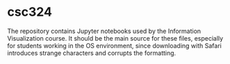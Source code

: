 # csc324
The repository contains Jupyter notebooks used by the Information Visualization course. It should be the main source for these files, especially for students working in the OS environment, since downloading with Safari introduces strange characters and corrupts the formatting.
